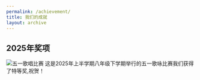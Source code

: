 ```yaml
---
permalink: /achievement/
title: 我们的成就
layout: archive
---
```


## 2025年奖项

![五一歌唱比赛](https://s21.ax1x.com/2025/07/10/pVQTbdO.jpg)
这是2025年上半学期八年级下学期举行的五一歌咏比赛我们获得了特等奖,祝贺！
